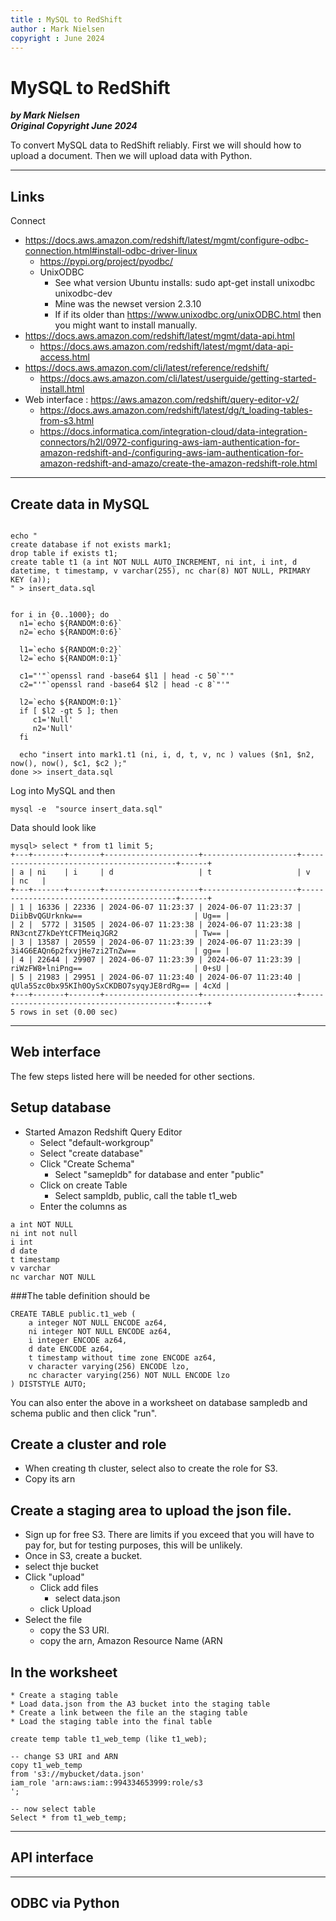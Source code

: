 ```yaml
---
title : MySQL to RedShift
author : Mark Nielsen
copyright : June 2024
---
```



MySQL to RedShift
==============================

_**by Mark Nielsen  
Original Copyright June 2024**_

To convert MySQL data to RedShift reliably.
First we will should how to upload a document. Then we will upload data with Python.


* * *

<a name=links></a>Links
-----
 
Connect
* https://docs.aws.amazon.com/redshift/latest/mgmt/configure-odbc-connection.html#install-odbc-driver-linux	
    * https://pypi.org/project/pyodbc/
    * UnixODBC
        * See what version Ubuntu installs: sudo apt-get install unixodbc unixodbc-dev
        * Mine was the newset version 2.3.10
        * If if its older than https://www.unixodbc.org/unixODBC.html then you might want to install manually. 
* https://docs.aws.amazon.com/redshift/latest/mgmt/data-api.html
    * https://docs.aws.amazon.com/redshift/latest/mgmt/data-api-access.html
* https://docs.aws.amazon.com/cli/latest/reference/redshift/
    * https://docs.aws.amazon.com/cli/latest/userguide/getting-started-install.html
* Web interface : https://aws.amazon.com/redshift/query-editor-v2/
    * https://docs.aws.amazon.com/redshift/latest/dg/t_loading-tables-from-s3.html
    * https://docs.informatica.com/integration-cloud/data-integration-connectors/h2l/0972-configuring-aws-iam-authentication-for-amazon-redshift-and-/configuring-aws-iam-authentication-for-amazon-redshift-and-amazo/create-the-amazon-redshift-role.html


* * *
<a name=c></a>Create data in MySQL
----------

```

echo "
create database if not exists mark1;
drop table if exists t1;
create table t1 (a int NOT NULL AUTO_INCREMENT, ni int, i int, d datetime, t timestamp, v varchar(255), nc char(8) NOT NULL, PRIMARY KEY (a));
" > insert_data.sql


for i in {0..1000}; do
  n1=`echo ${RANDOM:0:6}`
  n2=`echo ${RANDOM:0:6}`

  l1=`echo ${RANDOM:0:2}`
  l2=`echo ${RANDOM:0:1}`

  c1="'"`openssl rand -base64 $l1 | head -c 50`"'"
  c2="'"`openssl rand -base64 $l2 | head -c 8`"'"

  l2=`echo ${RANDOM:0:1}`
  if [ $l2 -gt 5 ]; then
     c1='Null'
     n2='Null'
  fi

  echo "insert into mark1.t1 (ni, i, d, t, v, nc ) values ($n1, $n2, now(), now(), $c1, $c2 );"
done >> insert_data.sql

```

Log into MySQL and then
```
mysql -e  "source insert_data.sql"

```

Data should look like
```
mysql> select * from t1 limit 5;
+---+-------+-------+---------------------+---------------------+------------------------------------------+------+
| a | ni    | i     | d                   | t                   | v                                        | nc   |
+---+-------+-------+---------------------+---------------------+------------------------------------------+------+
| 1 | 16336 | 22336 | 2024-06-07 11:23:37 | 2024-06-07 11:23:37 | DiibBvQGUrknkw==                         | Ug== |
| 2 |  5772 | 31505 | 2024-06-07 11:23:38 | 2024-06-07 11:23:38 | RN3cntZ7kDeYtCFTMeiqJGR2                 | Tw== |
| 3 | 13587 | 20559 | 2024-06-07 11:23:39 | 2024-06-07 11:23:39 | 3i4G6EAQn6p2fxvjHe7zi2TnZw==             | gg== |
| 4 | 22644 | 29907 | 2024-06-07 11:23:39 | 2024-06-07 11:23:39 | riWzFW8+lniPng==                         | 0+sU |
| 5 | 21983 | 29951 | 2024-06-07 11:23:40 | 2024-06-07 11:23:40 | qUla5Szc0bx95KIh0OySxCKDBO7syqyJE8rdRg== | 4cXd |
+---+-------+-------+---------------------+---------------------+------------------------------------------+------+
5 rows in set (0.00 sec)
```


* * *
<a name=w></a>Web interface
----------

The few steps listed here will be needed for other sections.

## Setup database
* Started Amazon Redshift Query Editor
    * Select "default-workgroup"
    * Select "create database"
    * Click "Create Schema"
        * Select "samepldb" for database and enter "public"
    * Click on create Table
        * Select sampldb, public, call the table t1_web
	* Enter the columns as
```
a int NOT NULL
ni int not null
i int
d date
t timestamp
v varchar
nc varchar NOT NULL

```

###The table definition should be
```
CREATE TABLE public.t1_web (
    a integer NOT NULL ENCODE az64,
    ni integer NOT NULL ENCODE az64,
    i integer ENCODE az64,
    d date ENCODE az64,
    t timestamp without time zone ENCODE az64,
    v character varying(256) ENCODE lzo,
    nc character varying(256) NOT NULL ENCODE lzo
) DISTSTYLE AUTO;
```
You can also enter the above in a worksheet on database sampledb and schema public and then click "run".

## Create a cluster and role
   * When creating th cluster, select also to create the role for S3. 
   * Copy its arn

## Create a staging area to upload the json file.
* Sign up for free S3. There are limits if you exceed that you will have to pay for, but for testing purposes, this will be unlikely. 
* Once in S3, create a bucket.
* select thje bucket
* Click "upload"
    * Click add files
        * select data.json
    * click Upload
* Select the file
   * copy the S3 URI.
   * copy the arn, Amazon Resource Name (ARN


## In the worksheet
    * Create a staging table
    * Load data.json from the A3 bucket into the staging table
    * Create a link between the file an the staging table
    * Load the staging table into the final table
```
create temp table t1_web_temp (like t1_web);

-- change S3 URI and ARN
copy t1_web_temp
from 's3://mybucket/data.json' 
iam_role 'arn:aws:iam::994334653999:role/s3                                  ';

-- now select table
Select * from t1_web_temp;

```


* * *
<a name=api></a>API interface
----------

* * *
<a name=o></a>ODBC via Python
----------
